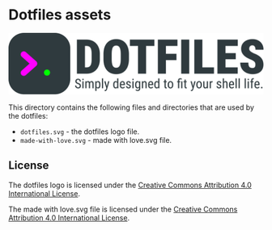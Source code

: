 # Dotfiles assets

![Banner representing the Dotfiles Library](/media/dotfiles.svg)

This directory contains the following files and directories that are used by the dotfiles:

- `dotfiles.svg` - the dotfiles logo file.
- `made-with-love.svg` - made with love.svg file.

## License

The dotfiles logo is licensed under the [Creative Commons Attribution 4.0 International License](https://creativecommons.org/licenses/by/4.0/).

The made with love.svg file is licensed under the [Creative Commons Attribution 4.0 International License](https://creativecommons.org/licenses/by/4.0/).
